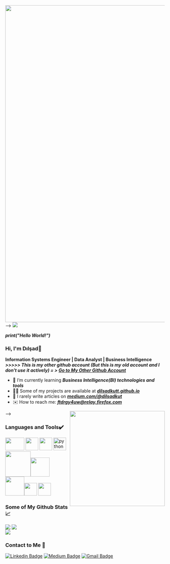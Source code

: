 <!-->
 <img src="https://images.squarespace-cdn.com/content/v1/5a2a067e8dd04151f6e8250d/1526688519736-AZLJWN3JO7FZVX0RF05D/Final-GIF.gif?format=2500w" width=1000>
 -->

 <img src="C:\Users\lenovo\OneDrive\Masaüstü\dilsadkutt\Bg\Kapak.png">


***print("Hello World!")*** <br>
### Hi, I'm Dılşad👋 
**Information Systems Engineer | Data Analyst | Business Intelligence** <br>
***>>>>> This is my other github account (But this is my old account and I don't use it actively) = > <a href='https://github.com/dilsadkut'> Go to My Other Github Account</a>*** 
- 🌴 I’m currently learning ***Business Intelligence(BI) technologies and tools***
- 👨‍💻 Some of my projects are available at ***<a href="https://dilsadkutt.github.io">dilsadkutt.github.io</a>***
- 📝 I rarely write articles on ***[medium.com/@dilsadkut](https://medium.com/@dilsadkut)***
- ✉️ How to reach me: ***ftdrgy4uw@relay.firefox.com***

<!-->
<img align=right src="https://indoanalytica.com/static/images/data-science-1.gif" width="300"> 
-->

### Languages and Tools✔️ 
<img src="https://camo.githubusercontent.com/78c64bf530da9cdf77a80a0afa221ad1e3d533a963bef130a47c6009bdd028f5/68747470733a2f2f63646e2e737667706f726e2e636f6d2f6c6f676f732f7461626c6561752e737667" width="60" height="40"/>  <img src="https://i1.wp.com/www.bconcepts.pt/wp-content/uploads/2019/04/PowerBI-Logo.png?fit=350%2C350&ssl=1" width="40" height="40"/> <img src="https://camo.githubusercontent.com/f6f16d10d07a5a34951a03140820ef7bd9db9da03fd7677b83dd37eefee3df2b/68747470733a2f2f7777772e6b6e696d652e636f6d2f66696c65732f6b6e696d655f6c6f676f5f6769746875625f34307834305f346c61796572732e706e67" width="40" height="40"/> 
<img src="https://raw.githubusercontent.com/gilbarbara/logos/c122ccfcfdb15d9958a85696ff2460ac3b01f8ca/logos/python.svg" alt="python" width="40" height="40"/> <img src = https://miro.medium.com/max/765/1*cyXCE-JcBelTyrK-58w6_Q.png width = '80'><img src = https://www.freecodecamp.org/news/content/images/2020/07/pandas-logo.png width='60'> <img src = https://matplotlib.org/3.2.1/_images/sphx_glr_logos2_003.png width='60'><img src="https://ih1.redbubble.net/image.522683973.1990/st,small,507x507-pad,600x600,f8f8f8.u1.jpg" width="40" height="40"/> <img src="https://www.svgrepo.com/show/303229/microsoft-sql-server-logo.svg" width="40" height="40"/> 

### Some of My Github Stats📈
<img align="center" src="https://github-readme-stats.vercel.app/api/top-langs/?username=dilsadkutt&layout=compact&count_private=true&theme=merko" /> 
<img align="center" src="https://github-readme-stats.vercel.app/api?username=dilsadkutt&include_all_commits=true&show_icons=true&theme=merko" /> <br>
<img align="center" src="https://komarev.com/ghpvc/?username=dilsadkutt&style=flat-square&color=green" />
     
 ### Contact to Me 💬   
[![Linkedin Badge](https://img.shields.io/badge/LinkedIn-0077B5?style=for-the-badge&logo=linkedin&logoColor=white)](https://www.linkedin.com/in/dilsadkut/)
[![Medium Badge](https://img.shields.io/badge/Medium-12100E?style=for-the-badge&logo=medium&logoColor=white)](https://medium.com/@dilsadkut)
[![Gmail Badge](https://img.shields.io/badge/Gmail-D14836?style=for-the-badge&logo=gmail&logoColor=white&link=mailto:ftdrgy4uw@relay.firefox.com)](mailto:ftdrgy4uw@relay.firefox.com)



